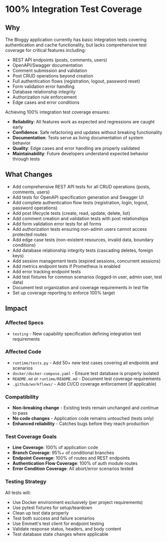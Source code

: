 # 100% Integration Test Coverage

## Why

The Bloggy application currently has basic integration tests covering authentication and cache functionality, but lacks comprehensive test coverage for critical features including:
- REST API endpoints (posts, comments, users)
- OpenAPI/Swagger documentation
- Comment submission and validation
- Post CRUD operations beyond creation
- Full authentication flows (registration, logout, password reset)
- Form validation error handling
- Database relationship integrity
- Authorization rule enforcement
- Edge cases and error conditions

Achieving 100% integration test coverage ensures:
- **Reliability**: All features work as expected and regressions are caught early
- **Confidence**: Safe refactoring and updates without breaking functionality
- **Documentation**: Tests serve as living documentation of system behavior
- **Quality**: Edge cases and error handling are properly validated
- **Maintainability**: Future developers understand expected behavior through tests

## What Changes

- Add comprehensive REST API tests for all CRUD operations (posts, comments, users)
- Add tests for OpenAPI specification generation and Swagger UI
- Add complete authentication flow tests (registration, login, logout, password operations)
- Add post lifecycle tests (create, read, update, delete, list)
- Add comment creation and validation tests with post relationships
- Add form validation error tests for all forms
- Add authorization tests ensuring non-admin users cannot access protected routes
- Add edge case tests (non-existent resources, invalid data, boundary conditions)
- Add database relationship integrity tests (cascading deletes, foreign keys)
- Add session management tests (expired sessions, concurrent sessions)
- Add metrics endpoint tests if Prometheus is enabled
- Add error tracking endpoint tests
- Add test fixtures for common scenarios (logged-in user, admin user, test data)
- Document test organization and coverage requirements in test file
- Set up coverage reporting to enforce 100% target

## Impact

### Affected Specs
- `testing` - New capability specification defining integration test requirements

### Affected Code
- `runtime/tests.py` - Add 50+ new test cases covering all endpoints and scenarios
- `docker/docker-compose.yaml` - Ensure test database is properly isolated
- `README.md` or `runtime/README.md` - Document test coverage requirements
- `.github/workflows/` - Add CI/CD coverage enforcement (if applicable)

### Compatibility
- **Non-breaking change** - Existing tests remain unchanged and continue to pass
- **No code changes** - Application code remains untouched (tests only)
- **Enhanced reliability** - Catches bugs before they reach production

### Test Coverage Goals
- **Line Coverage**: 100% of application code
- **Branch Coverage**: 95%+ of conditional branches
- **Endpoint Coverage**: 100% of routes and REST endpoints
- **Authentication Flow Coverage**: 100% of auth module routes
- **Error Condition Coverage**: All abort/error scenarios tested

### Testing Strategy
All tests will:
- Use Docker environment exclusively (per project requirements)
- Use pytest fixtures for setup/teardown
- Clean up test data properly
- Test both success and failure scenarios
- Use Emmett's test client for endpoint testing
- Validate response status, headers, and body content
- Test database state changes where applicable

